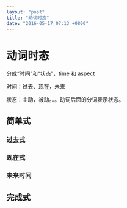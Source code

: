 ```yaml
---
layout: "post"
title: "动词时态"
date: "2016-05-17 07:13 +0800"
---
```


# 动词时态

分成“时间”和“状态”，time 和 aspect

时间：过去、现在，未来

状态：主动，被动。。。动词后面的分词表示状态。

## 简单式

### 过去式

### 现在式

### 未来时间

## 完成式
